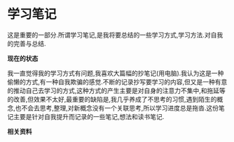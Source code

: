 # 学习笔记

这是重要的一部分.所谓学习笔记,是我将要总结的一些学习方式,学习方法.对自我的完善与总结.

**现在的状态**

我一直觉得我的学习方式有问题,我喜欢大篇幅的抄笔记\(用电脑\).我认为这是一种偷懒的方式,有一种自我欺骗的感觉.不断的记录抄写要学习的内容,但又是一种有意的推动自己去学习的方式,这种方式的产生主要是对自身的注意力不集中,和拖延等的改善,但效果不太好,最重要的缺陷是,我几乎养成了不思考的习惯,遇到陌生的概念,也不会去思考,整理,对新概念没有一个关联思考,所以学习进度总是拖沓.这份笔记主要是针对自我提升而记录的一些笔记,想法和读书笔记.

**相关资料**

